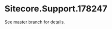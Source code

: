 # Sitecore.Support.178247

See [master branch](https://github.com/sitecoresupport/Sitecore.Support.178247) for details.